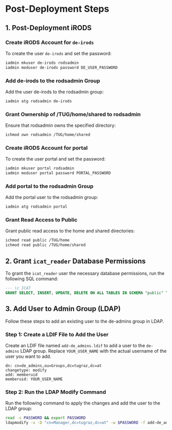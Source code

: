 # Post-Deployment Steps


## 1. Post-Deployment iRODS

### Create iRODS Account for `de-irods`
To create the user `de-irods` and set the password:

```bash
iadmin mkuser de-irods rodsadmin
iadmin moduser de-irods password DE_USER_PASSWORD
```

### Add de-irods to the rodsadmin Group
Add the user de-irods to the rodsadmin group:

```bash
iadmin atg rodsadmin de-irods
```

### Grant Ownership of /TUG/home/shared to rodsadmin
Ensure that rodsadmin owns the specified directory:
```bash
ichmod own rodsadmin /TUG/home/shared
```

### Create iRODS Account for portal
To create the user portal and set the password:
```bash
iadmin mkuser portal rodsadmin
iadmin moduser portal password PORTAL_PASSWORD
```

### Add portal to the rodsadmin Group
Add the portal user to the rodsadmin group:

```bash
iadmin atg rodsadmin portal
```

### Grant Read Access to Public
Grant public read access to the home and shared directories:

```bash
ichmod read public /TUG/home
ichmod read public /TUG/home/shared
```


## 2. Grant `icat_reader` Database Permissions
To grant the `icat_reader` user the necessary database permissions, run the following SQL command:

```sql
--- \c ICAT
GRANT SELECT, INSERT, UPDATE, DELETE ON ALL TABLES IN SCHEMA "public" TO icat_reader;
```


## 3. Add User to Admin Group (LDAP)
Follow these steps to add an existing user to the de-admins group in LDAP.

### Step 1: Create a LDIF File to Add the User
Create an LDIF file named `add-de_admins.ldif` to add a user to the `de-admins` LDAP group. Replace `YOUR_USER_NAME` with the actual username of the user you want to add.


```ldif
dn: cn=de_admins,ou=Groups,dc=tugraz,dc=at
changetype: modify
add: memberuid
memberuid: YOUR_USER_NAME
```

### Step 2: Run the LDAP Modify Command

Run the following command to apply the changes and add the user to the LDAP group:

```bash
read -s PASSWORD && export PASSWORD
ldapmodify -x -D "cn=Manager,dc=tugraz,dc=at" -w $PASSWORD -f add-de_admins.ldif
```
